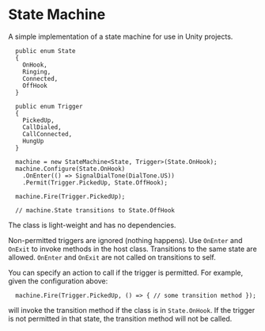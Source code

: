 # State Machine

A simple implementation of a state machine for use in Unity projects.

```
  public enum State
  {
    OnHook,
    Ringing,
    Connected,
    OffHook
  }

  public enum Trigger
  {
    PickedUp,
    CallDialed,
    CallConnected,
    HungUp
  }

  machine = new StateMachine<State, Trigger>(State.OnHook);
  machine.Configure(State.OnHook)
    .OnEnter(() => SignalDialTone(DialTone.US))
    .Permit(Trigger.PickedUp, State.OffHook);

  machine.Fire(Trigger.PickedUp);

  // machine.State transitions to State.OffHook
```

The class is light-weight and has no dependencies.

Non-permitted triggers are ignored (nothing happens). Use `OnEnter` and `OnExit` to invoke methods in the host class. Transitions to the same state are allowed. `OnEnter` and `OnExit` are not called on transitions to self.

You can specify an action to call if the trigger is permitted. For example, given the configuration above:

```
  machine.Fire(Trigger.PickedUp, () => { // some transition method });
```

will invoke the transition method if the class is in `State.OnHook`. If the trigger is not permitted in that state, the transition method will not be called.

